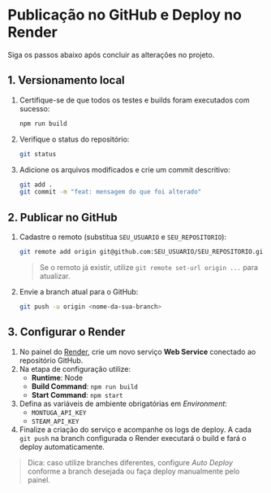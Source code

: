 # Publicação no GitHub e Deploy no Render

Siga os passos abaixo após concluir as alterações no projeto.

## 1. Versionamento local
1. Certifique-se de que todos os testes e builds foram executados com sucesso:
   ```bash
   npm run build
   ```
2. Verifique o status do repositório:
   ```bash
   git status
   ```
3. Adicione os arquivos modificados e crie um commit descritivo:
   ```bash
   git add .
   git commit -m "feat: mensagem do que foi alterado"
   ```

## 2. Publicar no GitHub
1. Cadastre o remoto (substitua `SEU_USUARIO` e `SEU_REPOSITORIO`):
   ```bash
   git remote add origin git@github.com:SEU_USUARIO/SEU_REPOSITORIO.git
   ```
   > Se o remoto já existir, utilize `git remote set-url origin ...` para atualizar.
2. Envie a branch atual para o GitHub:
   ```bash
   git push -u origin <nome-da-sua-branch>
   ```

## 3. Configurar o Render
1. No painel do [Render](https://render.com), crie um novo serviço **Web Service** conectado ao repositório GitHub.
2. Na etapa de configuração utilize:
   - **Runtime**: Node
   - **Build Command**: `npm run build`
   - **Start Command**: `npm start`
3. Defina as variáveis de ambiente obrigatórias em *Environment*:
   - `MONTUGA_API_KEY`
   - `STEAM_API_KEY`
4. Finalize a criação do serviço e acompanhe os logs de deploy. A cada `git push` na branch configurada o Render executará o build e fará o deploy automaticamente.

> Dica: caso utilize branches diferentes, configure *Auto Deploy* conforme a branch desejada ou faça deploy manualmente pelo painel.
